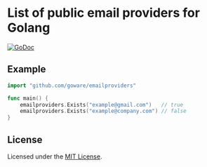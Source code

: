 # List of public email providers for Golang

[![GoDoc](https://godoc.org/github.com/goware/emailproviders?status.svg)](https://godoc.org/github.com/goware/emailproviders)

## Example

```go
import "github.com/goware/emailproviders"

func main() {
    emailproviders.Exists("example@gmail.com")   // true
    emailproviders.Exists("example@company.com") // false
}
```

## License
Licensed under the [MIT License](./LICENSE).
